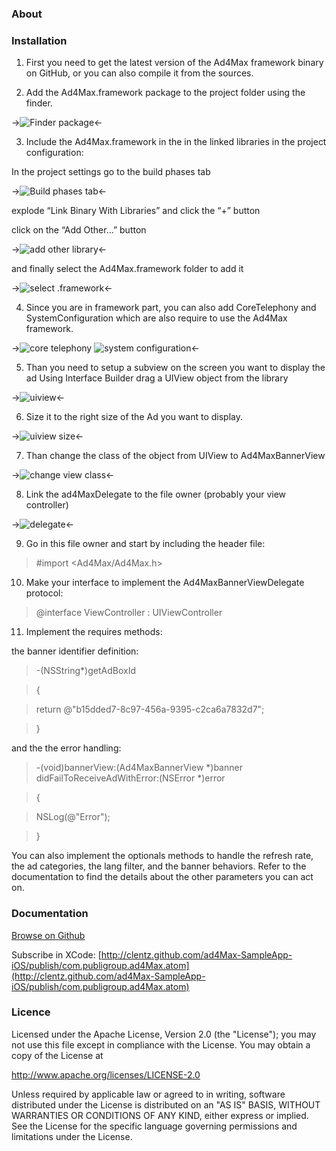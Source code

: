### About

### Installation

1) First you need to get the latest version of the Ad4Max framework binary on GitHub, or you can also compile it from the sources.2) Add the Ad4Max.framework package to the project folder using the finder.

->![Finder package](http://clentz.github.com/ad4Max-SampleApp-iOS/tutorial/01.png)<-

3) Include the Ad4Max.framework in the in the linked libraries in the project configuration:

In the project settings go to the build phases tab

->![Build phases tab](http://clentz.github.com/ad4Max-SampleApp-iOS/tutorial/02.png)<-


explode “Link Binary With Libraries” and click the “+” button

click on the “Add Other...” button

->![add other library](http://clentz.github.com/ad4Max-SampleApp-iOS/tutorial/03.png)<-and finally select the Ad4Max.framework folder to add it

->![select .framework](http://clentz.github.com/ad4Max-SampleApp-iOS/tutorial/04.png)<-

4) Since you are in framework part, you can also add CoreTelephony and SystemConfiguration which are  also require to use the Ad4Max framework.

->![core telephony](http://clentz.github.com/ad4Max-SampleApp-iOS/tutorial/05.png)
![system configuration](http://clentz.github.com/ad4Max-SampleApp-iOS/tutorial/06.png)<-

5) Than you need to setup a subview on the screen you want to display the adUsing Interface Builder drag a UIView object from the library

->![uiview](http://clentz.github.com/ad4Max-SampleApp-iOS/tutorial/07.png)<-6) Size it to the right size of the Ad you want to display.

->![uiview size](http://clentz.github.com/ad4Max-SampleApp-iOS/tutorial/08.png)<-

7) Than change the class of the object from UIView to Ad4MaxBannerView

->![change view class](http://clentz.github.com/ad4Max-SampleApp-iOS/tutorial/09.png)<-

8) Link the ad4MaxDelegate to the file owner (probably your view controller)

->![delegate](http://clentz.github.com/ad4Max-SampleApp-iOS/tutorial/10.png)<-9) Go in this file owner and start by including the header file:
>	 #import <Ad4Max/Ad4Max.h>10) Make your interface to implement the Ad4MaxBannerViewDelegate protocol:>@interface ViewController : UIViewController <Ad4MaxBannerViewDelegate>11) Implement the requires methods:	
the banner identifier definition:

>-(NSString*)getAdBoxId
>{
>return @"b15dded7-8c97-456a-9395-c2ca6a7832d7";
>}

and the the error handling:
>-(void)bannerView:(Ad4MaxBannerView *)banner didFailToReceiveAdWithError:(NSError *)error>{>    NSLog(@"Error");>}You can also implement the optionals methods to handle the refresh rate, the ad categories, the lang filter, and the banner behaviors. Refer to the documentation to find the details about the other parameters you can act on.

### Documentation

[Browse on Github](http://clentz.github.com/ad4Max-SampleApp-iOS/)

Subscribe in XCode: [http://clentz.github.com/ad4Max-SampleApp-iOS/publish/com.publigroup.ad4Max.atom](http://clentz.github.com/ad4Max-SampleApp-iOS/publish/com.publigroup.ad4Max.atom)

### Licence

Licensed under the Apache License, Version 2.0 (the "License"); you may not
use this file except in compliance with the License.  You may obtain a copy
of the License at

http://www.apache.org/licenses/LICENSE-2.0

Unless required by applicable law or agreed to in writing, software
distributed under the License is distributed on an "AS IS" BASIS, WITHOUT
WARRANTIES OR CONDITIONS OF ANY KIND, either express or implied.  See the
License for the specific language governing permissions and limitations under
the License.